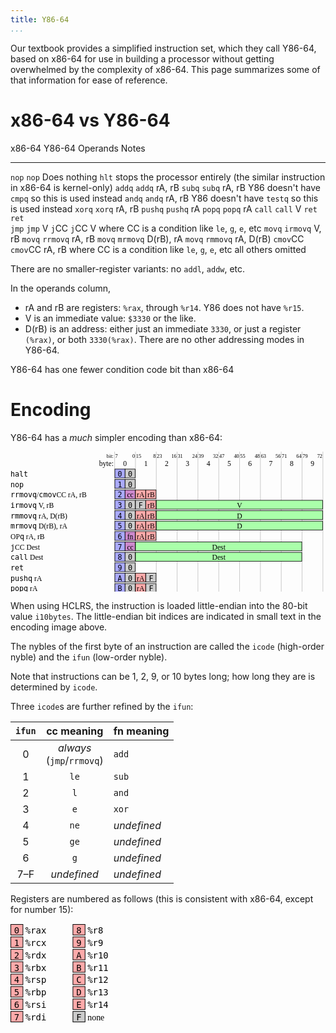 ```yaml
---
title: Y86-64
...
```


Our textbook provides a simplified instruction set, which they call Y86-64, based on x86-64 for use in building a processor without getting overwhelmed by the complexity of x86-64.
This page summarizes some of that information for ease of reference.

# x86-64 vs Y86-64

x86-64      Y86-64      Operands    Notes
-------     -------     ---------   -----------------
`nop`       `nop`                   Does nothing
            `hlt`                   stops the processor entirely (the similar instruction in x86-64 is kernel-only)
`addq`      `addq`      rA, rB
`subq`      `subq`      rA, rB      Y86 doesn't have `cmpq` so this is used instead
`andq`      `andq`      rA, rB      Y86 doesn't have `testq` so this is used instead
`xorq`      `xorq`      rA, rB
`pushq`     `pushq`     rA
`popq`      `popq`      rA
`call`      `call`      V
`ret`       `ret`       
`jmp`       `jmp`       V
`j`CC       `j`CC       V           where CC is a condition like `le`, `g`, `e`, etc
`movq`      `irmovq`    V, rB
`movq`      `rrmovq`    rA, rB
`movq`      `mrmovq`    D(rB), rA
`movq`      `rmmovq`    rA, D(rB)
`cmov`CC    `cmov`CC    rA, rB      where CC is a condition like `le`, `g`, `e`, etc
all others  omitted

There are no smaller-register variants: no `addl`, `addw`, etc.

In the operands column,

- rA and rB are registers: `%rax`, through `%r14`. Y86 does not have `%r15`.
- V is an immediate value: `$3330` or the like.
- D(rB) is an address:
    either just an immediate `3330`,
    or just a register `(%rax)`,
    or both `3330(%rax)`.
    There are no other addressing modes in Y86-64.

Y86-64 has one fewer condition code bit than x86-64

# Encoding

Y86-64 has a *much* simpler encoding than x86-64:

<svg viewBox="0 -12 605 270" font-family="serif" font-size="14" style="max-width:42.9em">
<g font-size="10">
<text x="198" y="0" text-anchor="end">bit:</text>
<text x="201" y="0" text-anchor="start">7</text>
<text x="239" y="0" text-anchor="end">0</text>
<text x="241" y="0" text-anchor="start">15</text>
<text x="279" y="0" text-anchor="end">8</text>
<text x="281" y="0" text-anchor="start">23</text>
<text x="319" y="0" text-anchor="end">16</text>
<text x="321" y="0" text-anchor="start">31</text>
<text x="359" y="0" text-anchor="end">24</text>
<text x="361" y="0" text-anchor="start">39</text>
<text x="399" y="0" text-anchor="end">32</text>
<text x="401" y="0" text-anchor="start">47</text>
<text x="439" y="0" text-anchor="end">40</text>
<text x="441" y="0" text-anchor="start">55</text>
<text x="479" y="0" text-anchor="end">48</text>
<text x="481" y="0" text-anchor="start">63</text>
<text x="519" y="0" text-anchor="end">56</text>
<text x="521" y="0" text-anchor="start">71</text>
<text x="559" y="0" text-anchor="end">64</text>
<text x="561" y="0" text-anchor="start">79</text>
<text x="599" y="0" text-anchor="end">72</text>
</g>
<text x="198" y="16" text-anchor="end">byte:</text>
<text x="220" y="16" text-anchor="middle">0</text>
<text x="260" y="16" text-anchor="middle">1</text>
<text x="300" y="16" text-anchor="middle">2</text>
<text x="340" y="16" text-anchor="middle">3</text>
<text x="380" y="16" text-anchor="middle">4</text>
<text x="420" y="16" text-anchor="middle">5</text>
<text x="460" y="16" text-anchor="middle">6</text>
<text x="500" y="16" text-anchor="middle">7</text>
<text x="540" y="16" text-anchor="middle">8</text>
<text x="580" y="16" text-anchor="middle">9</text>
<path fill="none" stroke="black" stroke-width="0.25" d="M 200,-20 v 290 M 240,-20 v 290 M 280,-20 v 290 M 320,-20 v 290 M 360,-20 v 290 M 400,-20 v 290 M 440,-20 v 290 M 480,-20 v 290 M 520,-20 v 290 M 560,-20 v 290 M 600,-20 v 290"/>
<g transform="translate(0,20)">
<rect x="200.5" y="1.5" width="19.5" height="17" fill="#aaf" stroke="black"/>
<rect x="220" y="1.5" width="19.5" height="17" fill="#ccc" stroke="black"/>
<text x="0" y="16" font-family="monospace">halt</text>
<text x="210" y="16" text-anchor="middle" font-family="monospace">0</text>
<text x="230" y="16" text-anchor="middle" font-family="monospace">0</text>
</g>
<g transform="translate(0,40)">
<rect x="200.5" y="1.5" width="19.5" height="17" fill="#aaf" stroke="black"/>
<rect x="220" y="1.5" width="19.5" height="17" fill="#ccc" stroke="black"/>
<text x="0" y="16" font-family="monospace">nop</text>
<text x="210" y="16" text-anchor="middle" font-family="monospace">1</text>
<text x="230" y="16" text-anchor="middle" font-family="monospace">0</text>
</g>
<g transform="translate(0,60)">
<rect x="200.5" y="1.5" width="19.5" height="17" fill="#aaf" stroke="black"/>
<rect x="220" y="1.5" width="19.5" height="17" fill="#c8c" stroke="black"/>
<rect x="240" y="1.5" width="19.5" height="17" fill="#faa" stroke="black"/>
<rect x="260" y="1.5" width="19.5" height="17" fill="#faa" stroke="black"/>
<text x="0" y="16"><tspan font-family="monospace">rrmovq</tspan>/<tspan font-family="monospace">cmov</tspan>CC rA, rB</text>
<text x="210" y="16" text-anchor="middle" font-family="monospace">2</text>
<text x="230" y="16" text-anchor="middle">cc</text>
<text x="250" y="16" text-anchor="middle">rA</text>
<text x="270" y="16" text-anchor="middle">rB</text>
</g>
<g transform="translate(0,80)">
<rect x="200.5" y="1.5" width="19.5" height="17" fill="#aaf" stroke="black"/>
<rect x="220" y="1.5" width="19.5" height="17" fill="#ccc" stroke="black"/>
<rect x="240" y="1.5" width="19.5" height="17" fill="#ccc" stroke="black"/>
<rect x="260" y="1.5" width="19.5" height="17" fill="#faa" stroke="black"/>
<rect x="280" y="1.5" width="319.5" height="17" fill="#afa" stroke="black"/>
<text x="0" y="16"><tspan font-family="monospace">irmovq</tspan> V, rB</text>
<text x="210" y="16" text-anchor="middle" font-family="monospace">3</text>
<text x="230" y="16" text-anchor="middle" font-family="monospace">0</text>
<text x="250" y="16" text-anchor="middle" font-family="monospace">F</text>
<text x="270" y="16" text-anchor="middle">rB</text>
<text x="440" y="16" text-anchor="middle">V</text>
</g>
<g transform="translate(0,100)">
<rect x="200.5" y="1.5" width="19.5" height="17" fill="#aaf" stroke="black"/>
<rect x="220" y="1.5" width="19.5" height="17" fill="#ccc" stroke="black"/>
<rect x="240" y="1.5" width="19.5" height="17" fill="#faa" stroke="black"/>
<rect x="260" y="1.5" width="19.5" height="17" fill="#faa" stroke="black"/>
<rect x="280" y="1.5" width="319.5" height="17" fill="#afa" stroke="black"/>
<text x="0" y="16"><tspan font-family="monospace">rmmovq</tspan> rA, D(rB)</text>
<text x="210" y="16" text-anchor="middle" font-family="monospace">4</text>
<text x="230" y="16" text-anchor="middle" font-family="monospace">0</text>
<text x="250" y="16" text-anchor="middle">rA</text>
<text x="270" y="16" text-anchor="middle">rB</text>
<text x="440" y="16" text-anchor="middle">D</text>
</g>
<g transform="translate(0,120)">
<rect x="200.5" y="1.5" width="19.5" height="17" fill="#aaf" stroke="black"/>
<rect x="220" y="1.5" width="19.5" height="17" fill="#ccc" stroke="black"/>
<rect x="240" y="1.5" width="19.5" height="17" fill="#faa" stroke="black"/>
<rect x="260" y="1.5" width="19.5" height="17" fill="#faa" stroke="black"/>
<rect x="280" y="1.5" width="319.5" height="17" fill="#afa" stroke="black"/>
<text x="0" y="16"><tspan font-family="monospace">mrmovq</tspan> D(rB), rA</text>
<text x="210" y="16" text-anchor="middle" font-family="monospace">5</text>
<text x="230" y="16" text-anchor="middle" font-family="monospace">0</text>
<text x="250" y="16" text-anchor="middle">rA</text>
<text x="270" y="16" text-anchor="middle">rB</text>
<text x="440" y="16" text-anchor="middle">D</text>
</g>
<g transform="translate(0,140)">
<rect x="200.5" y="1.5" width="19.5" height="17" fill="#aaf" stroke="black"/>
<rect x="220" y="1.5" width="19.5" height="17" fill="#c8c" stroke="black"/>
<rect x="240" y="1.5" width="19.5" height="17" fill="#faa" stroke="black"/>
<rect x="260" y="1.5" width="19.5" height="17" fill="#faa" stroke="black"/>
<text x="0" y="16">OP<tspan font-family="monospace">q</tspan> rA, rB</text>
<text x="210" y="16" text-anchor="middle" font-family="monospace">6</text>
<text x="230" y="16" text-anchor="middle">fn</text>
<text x="250" y="16" text-anchor="middle">rA</text>
<text x="270" y="16" text-anchor="middle">rB</text>
</g>
<g transform="translate(0,160)">
<rect x="200.5" y="1.5" width="19.5" height="17" fill="#aaf" stroke="black"/>
<rect x="220" y="1.5" width="19.5" height="17" fill="#c8c" stroke="black"/>
<rect x="240" y="1.5" width="319.5" height="17" fill="#afa" stroke="black"/>
<text x="0" y="16"><tspan font-family="monospace">j</tspan>CC Dest</text>
<text x="210" y="16" text-anchor="middle" font-family="monospace">7</text>
<text x="230" y="16" text-anchor="middle">cc</text>
<text x="400" y="16" text-anchor="middle">Dest</text>
</g>
<g transform="translate(0,180)">
<rect x="200.5" y="1.5" width="19.5" height="17" fill="#aaf" stroke="black"/>
<rect x="220" y="1.5" width="19.5" height="17" fill="#ccc" stroke="black"/>
<rect x="240" y="1.5" width="319.5" height="17" fill="#afa" stroke="black"/>
<text x="0" y="16"><tspan font-family="monospace">call</tspan> Dest</text>
<text x="210" y="16" text-anchor="middle" font-family="monospace">8</text>
<text x="230" y="16" text-anchor="middle" font-family="monospace">0</text>
<text x="400" y="16" text-anchor="middle">Dest</text>
</g>
<g transform="translate(0,200)">
<rect x="200.5" y="1.5" width="19.5" height="17" fill="#aaf" stroke="black"/>
<rect x="220" y="1.5" width="19.5" height="17" fill="#ccc" stroke="black"/>
<text x="0" y="16" font-family="monospace">ret</text>
<text x="210" y="16" text-anchor="middle" font-family="monospace">9</text>
<text x="230" y="16" text-anchor="middle" font-family="monospace">0</text>
</g>
<g transform="translate(0,220)">
<rect x="200.5" y="1.5" width="19.5" height="17" fill="#aaf" stroke="black"/>
<rect x="220" y="1.5" width="19.5" height="17" fill="#ccc" stroke="black"/>
<rect x="240" y="1.5" width="19.5" height="17" fill="#faa" stroke="black"/>
<rect x="260" y="1.5" width="19.5" height="17" fill="#ccc" stroke="black"/>
<text x="0" y="16"><tspan font-family="monospace">pushq</tspan> rA</text>
<text x="210" y="16" text-anchor="middle" font-family="monospace">A</text>
<text x="230" y="16" text-anchor="middle" font-family="monospace">0</text>
<text x="250" y="16" text-anchor="middle">rA</text>
<text x="270" y="16" text-anchor="middle" font-family="monospace">F</text>
</g>
<g transform="translate(0,240)">
<rect x="200.5" y="1.5" width="19.5" height="17" fill="#aaf" stroke="black"/>
<rect x="220" y="1.5" width="19.5" height="17" fill="#ccc" stroke="black"/>
<rect x="240" y="1.5" width="19.5" height="17" fill="#faa" stroke="black"/>
<rect x="260" y="1.5" width="19.5" height="17" fill="#ccc" stroke="black"/>
<text x="0" y="16"><tspan font-family="monospace">popq</tspan> rA</text>
<text x="210" y="16" text-anchor="middle" font-family="monospace">B</text>
<text x="230" y="16" text-anchor="middle" font-family="monospace">0</text>
<text x="250" y="16" text-anchor="middle">rA</text>
<text x="270" y="16" text-anchor="middle" font-family="monospace">F</text>
</g>
</svg>

When using HCLRS, the instruction is loaded little-endian into the 80-bit value `i10bytes`.
The little-endian bit indices are indicated in small text in the encoding image above.

The nybles of the first byte of an instruction are called the `icode` (high-order nyble) and the `ifun` (low-order nyble).

Note that instructions can be 1, 2, 9, or 10 bytes long; how long they are is determined by `icode`.

Three `icode`s are further refined by the `ifun`:

| `ifun` | cc meaning | fn meaning |
|:-----:|:----------:|:-----------|
| 0 | *always*<br/>(`jmp`/`rrmovq`) | `add` |
| 1 | `le` | `sub` |
| 2 | `l`  | `and` |
| 3 | `e`  | `xor` |
| 4 | `ne` | *undefined* |
| 5 | `ge` | *undefined* |
| 6 | `g`  | *undefined* |
|7–F| *undefined*  | *undefined*  |

Registers are numbered as follows (this is consistent with x86-64, except for number 15):

<svg viewBox="0 20 200 160" font-family="monospace" font-size="14" style="max-width:14.2em">
<g transform="translate(0,20)">
<rect x="0.5" y="1.5" width="19.5" height="17" fill="#faa" stroke="black"/>
<text x="10" y="16" text-anchor="middle">0</text>
<text x="24" y="16">%rax</text>
</g>
<g transform="translate(0,40)">
<rect x="0.5" y="1.5" width="19.5" height="17" fill="#faa" stroke="black"/>
<text x="10" y="16" text-anchor="middle">1</text>
<text x="24" y="16">%rcx</text>
</g>
<g transform="translate(0,60)">
<rect x="0.5" y="1.5" width="19.5" height="17" fill="#faa" stroke="black"/>
<text x="10" y="16" text-anchor="middle">2</text>
<text x="24" y="16">%rdx</text>
</g>
<g transform="translate(0,80)">
<rect x="0.5" y="1.5" width="19.5" height="17" fill="#faa" stroke="black"/>
<text x="10" y="16" text-anchor="middle">3</text>
<text x="24" y="16">%rbx</text>
</g>
<g transform="translate(0,100)">
<rect x="0.5" y="1.5" width="19.5" height="17" fill="#faa" stroke="black"/>
<text x="10" y="16" text-anchor="middle">4</text>
<text x="24" y="16">%rsp</text>
</g>
<g transform="translate(0,120)">
<rect x="0.5" y="1.5" width="19.5" height="17" fill="#faa" stroke="black"/>
<text x="10" y="16" text-anchor="middle">5</text>
<text x="24" y="16">%rbp</text>
</g>
<g transform="translate(0,140)">
<rect x="0.5" y="1.5" width="19.5" height="17" fill="#faa" stroke="black"/>
<text x="10" y="16" text-anchor="middle">6</text>
<text x="24" y="16">%rsi</text>
</g>
<g transform="translate(0,160)">
<rect x="0.5" y="1.5" width="19.5" height="17" fill="#faa" stroke="black"/>
<text x="10" y="16" text-anchor="middle">7</text>
<text x="24" y="16">%rdi</text>
</g>
<g transform="translate(100,20)">
<rect x="0.5" y="1.5" width="19.5" height="17" fill="#faa" stroke="black"/>
<text x="10" y="16" text-anchor="middle">8</text>
<text x="24" y="16">%r8</text>
</g>
<g transform="translate(100,40)">
<rect x="0.5" y="1.5" width="19.5" height="17" fill="#faa" stroke="black"/>
<text x="10" y="16" text-anchor="middle">9</text>
<text x="24" y="16">%r9</text>
</g>
<g transform="translate(100,60)">
<rect x="0.5" y="1.5" width="19.5" height="17" fill="#faa" stroke="black"/>
<text x="10" y="16" text-anchor="middle">A</text>
<text x="24" y="16">%r10</text>
</g>
<g transform="translate(100,80)">
<rect x="0.5" y="1.5" width="19.5" height="17" fill="#faa" stroke="black"/>
<text x="10" y="16" text-anchor="middle">B</text>
<text x="24" y="16">%r11</text>
</g>
<g transform="translate(100,100)">
<rect x="0.5" y="1.5" width="19.5" height="17" fill="#faa" stroke="black"/>
<text x="10" y="16" text-anchor="middle">C</text>
<text x="24" y="16">%r12</text>
</g>
<g transform="translate(100,120)">
<rect x="0.5" y="1.5" width="19.5" height="17" fill="#faa" stroke="black"/>
<text x="10" y="16" text-anchor="middle">D</text>
<text x="24" y="16">%r13</text>
</g>
<g transform="translate(100,140)">
<rect x="0.5" y="1.5" width="19.5" height="17" fill="#faa" stroke="black"/>
<text x="10" y="16" text-anchor="middle">E</text>
<text x="24" y="16">%r14</text>
</g>
<g transform="translate(100,160)">
<rect x="0.5" y="1.5" width="19.5" height="17" fill="#ccc" stroke="black"/>
<text x="10" y="16" text-anchor="middle">F</text>
<text x="24" y="16" font-family="serif">none</text>
</g>
</svg>

